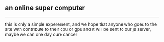 ## an online super computer
<hr>
this is only a simple experement, and we hope that anyone who goes to the site with contribute to their cpu or gpu and it will be sent to our js server, maybe we can one day cure cancer
